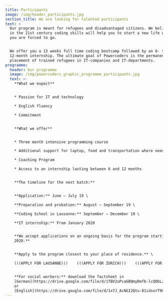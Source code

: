 ```yaml
---
title: Participants
image: /img/header_participants.jpg
section_title: We are looking for talented participants
text: >
  Our program is meant for refugees and disadvantaged citizens. We believe that
  in the 21st century coding skills will help you to start a new life wherever
  you are forced to go. 


  We offer you a 13 weeks full time coding bootcamp followed by an 6- to
  12-month internship. The ultimate goal of Powercoders is the permanent
  placement of trained refugees in IT-companies and IT-departments. 
programme:
  header: Our programme
  image: /img/powercoders_graphic_programme_participants.jpg
  text: >-
    **What we expect** 


    * Passion for IT and technology

    * English fluency

    * Commitment


    **What we offer** 


    * Three month intensive programming course

    * Additional support for laptop, food and transportation where needed

    * Coaching Program

    * Access to an internship lasting between 6 and 12 months


    **The timeline for the next batch:**


    **Application:** June – July 19 \

    **Preparation and probation:** August – September 19 \

    **Coding School in Lausanne:** September – December 19 \

    **IT internship:** From January 2020


    **We accept applications on an ongoing basis for the program starting early
    2020.**


    **Apply to the program closest to your place of residence.** \

    (((APPLY FOR LAUSANNE)))    (((APPLY FOR ZURICH)))    (((APPLY FOR TURIN)))


    **For social workers:** download the factsheet in
    [German](https://drive.google.com/file/d/1fBV2uPcaGBQmyDmf6-lcQ0bLzjvjHQXf/view)
    or
    [English](https://drive.google.com/file/d/1x7J_AcNGI2Qtu-81idsorT9GW-dyY1j0/view)
---
```


